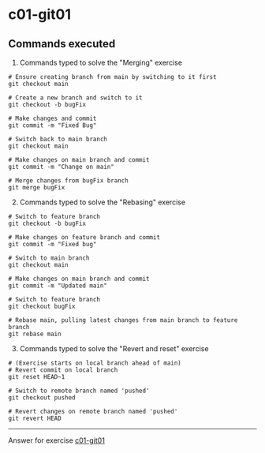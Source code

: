 # c01-git01

## Commands executed

1. Commands typed to solve the "Merging" exercise
```
# Ensure creating branch from main by switching to it first
git checkout main

# Create a new branch and switch to it
git checkout -b bugFix

# Make changes and commit
git commit -m "Fixed Bug"

# Switch back to main branch
git checkout main

# Make changes on main branch and commit
git commit -m "Change on main"

# Merge changes from bugFix branch
git merge bugFix
```

2. Commands typed to solve the "Rebasing" exercise
```
# Switch to feature branch
git checkout -b bugFix

# Make changes on feature branch and commit
git commit -m "Fixed bug"

# Switch to main branch
git checkout main

# Make changes on main branch and commit
git commit -m "Updated main"

# Switch to feature branch
git checkout bugFix

# Rebase main, pulling latest changes from main branch to feature branch
git rebase main
```

3. Commands typed to solve the "Revert and reset" exercise
```
# (Exercise starts on local branch ahead of main) 
# Revert commit on local branch
git reset HEAD~1

# Switch to remote branch named 'pushed'
git checkout pushed

# Revert changes on remote branch named 'pushed'
git revert HEAD
```

<!-- Don't change anything below this point-->
<!-- Before commiting, remove both commented lines--> 
***
Answer for exercise [c01-git01](https://github.com/devopsacademyau/academy/blob/c54d252bda58575e9dc9f92718237bed58aae772/classes/01class/exercises/c01-git01/README.md)
